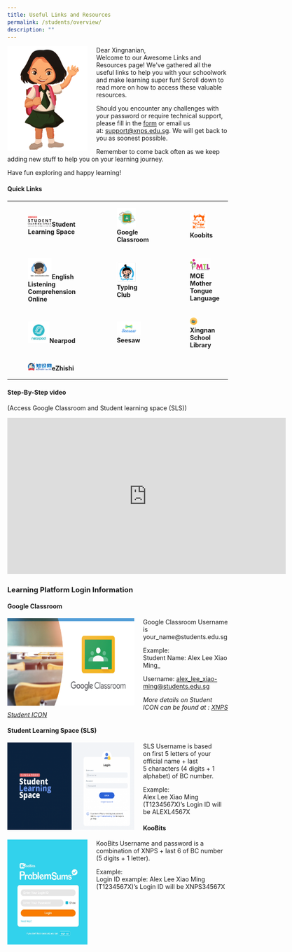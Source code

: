 ```yaml
---
title: Useful Links and Resources
permalink: /students/overview/
description: ""
---
```

<img src="/images/girl.png" style="width:183px;height:240px;margin-right:20px;" align="left">Dear Xingnanian,  
Welcome to our Awesome Links and Resources page! We've gathered all the useful links to help you with your schoolwork and make learning super fun! 
Scroll down to read more on how to access these valuable resources.

Should you encounter any challenges with your password or require technical support, please fill in the 
[form](https://form.gov.sg/62ddf9fb7eb7140012ad0588) or email us at:&nbsp;[support@xnps.edu.sg](http://support@xnps.edu.sg%20/). We will get back to you as soonest possible.    
 
 Remember to come back often as we keep adding new stuff to help you on your learning journey. 
 
 Have fun exploring and happy learning!


#### Quick Links
|  |  |  |
|--- |--- |--- |
|<figure><a href="https://vle.learning.moe.edu.sg/login"><img style="width:50%" src="/images/ul1.png"></a><b>Student Learning Space</b></figure>  | <figure><a href="https://workspace.google.com/dashboard"><img style="width:60%" src="/images/ul2.png"></a><b>Google Classroom </b></figure> | <figure><a href="https://member.koobits.com/"><img style="width:60%" src="/images/ul3.png"></a><b>Koobits</b></figure> |
| <figure><a href="https://xingnan.of-stars.com/"><img style="width:50%" src="/images/ul4.png"></a><b>English Listening Comprehension Online</b></figure> | <figure><a href="https://xingnanprimary.typingclub.com/"><img style="width:60%" src="/images/ul5.png"></a><b>Typing Club</b></figure> | <figure><a href="https://www.mtl.moe.edu.sg/"><img style="width:70%" src="/images/ul6.png"></a><b>MOE Mother Tongue Language</b></figure> |
| <figure><a href="https://nearpod.com/"><img style="width:45%" src="/images/ul7.png"></a><b>Nearpod</b></figure> | <figure><a href="https://web.seesaw.me/"><img style="width:75%" src="/images/ul8.png"></a><b>Seesaw</b></figure> |  <figure><a href="https://staging.d24s03z0ob23eb.amplifyapp.com/students/school-library/"><img style="width:25%" src="/images/ul9.png"></a><b>Xingnan School Library</b></figure> |
| <figure><a href="https://www.ezhishi.net/Contents/"><img style="width:50%" src="/images/ul10.png"></a><b>eZhishi</b></figure>|||

	



#### Step-By-Step video 
(Access Google Classroom and Student learning space (SLS))

<iframe width="636" height="357" src="https://www.youtube.com/embed/KkbS5f9EZPo" title="Google Classroom and SLS Tutorial for Parents" frameborder="0" allow="accelerometer; autoplay; clipboard-write; encrypted-media; gyroscope; picture-in-picture" allowfullscreen=""></iframe>

### Learning Platform Login Information 



#### Google Classroom

<p><a href="https://classroom.google.com/?pli=1"><img src="/images/lp1.png" style="width:290px;height:200px;margin-right:20px;" align="left"></a></p>  Google Classroom Username is your_name@students.edu.sg


Example:  
Student Name:&nbsp;Alex Lee Xiao Ming_&nbsp;

Username: alex_lee_xiao-ming@students.edu.sg

_More details on Student ICON can be found at :&nbsp;[XNPS Student ICON](https://xingnanpri.moe.edu.sg/homepage-icon/students/student-icon)_

#### Student Learning Space (SLS)

<p><a href="https://vle.learning.moe.edu.sg/login"><img src="/images/lp2.png" style="width:290px;height:200px;margin-right:20px;" align="left"></a></p> SLS Username is based on&nbsp;first 5&nbsp;letters of your official name +&nbsp;last 5&nbsp;characters (4 digits + 1 alphabet) of BC number.

  

 Example:  
Alex Lee Xiao Ming (T1234567X)’s Login ID will be&nbsp;ALEXL4567X


#### KooBits

<p><a href="https://vle.learning.moe.edu.sg/login"><img src="/images/lp3.png" style="width:183px;height:240px;margin-right:20px;" align="left"></a></p> KooBits Username and password is a combination of&nbsp;XNPS&nbsp;+&nbsp;last 6&nbsp;of BC number (5 digits + 1 letter).

 Example:  
Login ID example: Alex Lee Xiao Ming (T1234567X)’s Login ID will be&nbsp;XNPS34567X